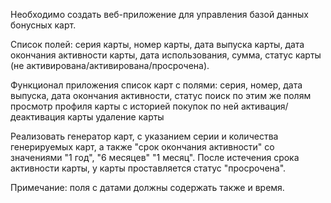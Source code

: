 Необходимо создать веб-приложение для управления базой данных бонусных карт.

Список полей: серия карты, номер карты, дата выпуска карты, дата окончания активности карты, дата использования, сумма, статус карты (не активирована/активирована/просрочена).

Функционал приложения
список карт с полями: серия, номер, дата выпуска, дата окончания активности, статус
поиск по этим же полям
просмотр профиля карты с историей покупок по ней
активация/деактивация карты
удаление карты

Реализовать генератор карт, с указанием серии и количества генерируемых карт, а также "срок окончания активности" со значениями "1 год", "6 месяцев" "1 месяц". После истечения срока активности карты, у карты проставляется статус "просрочена".

Примечание: поля с датами должны содержать также и время.
